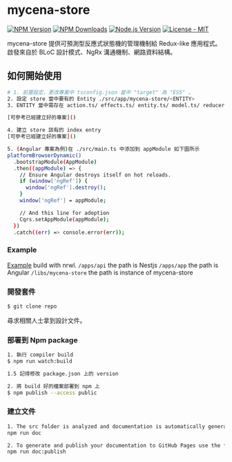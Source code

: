 # mycena-store

[![NPM Version][npm-image]][npm-url]
[![NPM Downloads][downloads-image]][downloads-url]
[![Node.js Version][node-version-image]][node-version-url]
[![License - MIT](https://img.shields.io/badge/License-MIT-2ea44f?logo=license)](LICENSE)

mycena-store 提供可預測型反應式狀態機的管理機制給 Redux-like 應用程式。啟發來自於 BLoC 設計模式、NgRx 溝通機制、網路資料結構。

## 如何開始使用

```sh
# 1. 前置設定，更改專案中 tsconfig.json 當中 "target" 為 "ES5" 。
2. 設定 store 當中要有的 Entity ./src/app/mycena-store/<ENTITY>
3. ENTITY 當中需存在 action.ts/ effects.ts/ entity.ts/ model.ts/ reducer.ts/ selectors.ts

[可參考已經建立好的專案]()

4. 建立 store 該有的 index entry
[可參考已經建立好的專案]()

5. (Angular 專案為例)在 ./src/main.ts 中添加到 appModule 如下圖所示
platformBrowserDynamic()
  .bootstrapModule(AppModule)
  .then((appModule) => {
    // Ensure Angular destroys itself on hot reloads.
    if (window['ngRef']) {
      window['ngRef'].destroy();
    }
    window['ngRef'] = appModule;

    // And this line for adoption
    Cqrs.setAppModule(appModule);
  })
  .catch((err) => console.error(err));
```

### Example

[Example][example-url] build with nrwl.
`/apps/api` the path is Nestjs
`/apps/app` the path is Angular
`/libs/mycena-store` the path is instance of mycena-store

### 開發套件

```sh
$ git clone repo
```

尋求相關人士拿到設計文件。

### 部署到 Npm package

```sh
1. 執行 compiler build
$ npm run watch:build

1.5 記得修改 package.json 上的 version

2. 將 build 好的檔案部署到 npm 上
$ npm publish --access public
```

### 建立文件

```sh
1. The src folder is analyzed and documentation is automatically generated using TypeDoc.
npm run doc

2. To generate and publish your documentation to GitHub Pages use the following command:
npm run doc:publish
```

[npm-image]: https://img.shields.io/npm/v/mycena-store.svg?logo=npm
[npm-url]: https://www.npmjs.com/package/mycena-store
[node-version-image]: https://img.shields.io/node/v/mycena-store.svg?logo=node.js
[node-version-url]: https://nodejs.org/en/download
[downloads-image]: https://img.shields.io/npm/dm/mycena-store.svg
[downloads-url]: https://npmjs.org/package/mycena-store
[example-url]: https://github.com/JonesHong/testing-store
